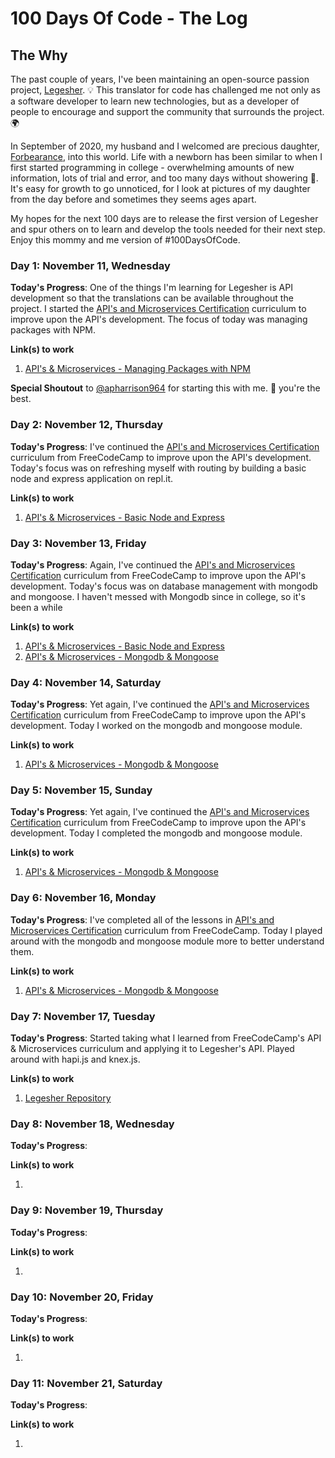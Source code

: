 # 100 Days Of Code - The Log

## The Why

The past couple of years, I've been maintaining an open-source passion project, [Legesher](https://github.com/legesher). 💡 This translator for code has challenged me not only as a software developer to learn new technologies, but as a developer of people to encourage and support the community that surrounds the project. 🌍

In September of 2020, my husband and I welcomed are precious daughter, [Forbearance](https://www.instagram.com/p/CFBHSpOFmbT/), into this world. Life with a newborn has been similar to when I first started programming in college - overwhelming amounts of new information, lots of trial and error, and too many days without showering 😬. It's easy for growth to go unnoticed, for I look at pictures of my daughter from the day before and sometimes they seems ages apart.

My hopes for the next 100 days are to release the first version of Legesher and spur others on to learn and develop the tools needed for their next step. Enjoy this mommy and me version of #100DaysOfCode.

### Day 1: November 11, Wednesday

**Today's Progress**: One of the things I'm learning for Legesher is API development so that the translations can be available throughout the project. I started the [API's and Microservices Certification](https://www.freecodecamp.org/learn) curriculum to improve upon the API's development. The focus of today was managing packages with NPM.

**Link(s) to work**

1. [API's & Microservices - Managing Packages with NPM](https://github.com/madiedgar/api-and-microservices-certification)

**Special Shoutout** to [@apharrison964](https://github.com/apharrison964) for starting this with me. 🎉 you're the best.

### Day 2: November 12, Thursday

**Today's Progress**: I've continued the [API's and Microservices Certification](https://www.freecodecamp.org/learn) curriculum from FreeCodeCamp to improve upon the API's development. Today's focus was on refreshing myself with routing by building a basic node and express application on repl.it.

**Link(s) to work**

1. [API's & Microservices - Basic Node and Express](https://github.com/madiedgar/api-and-microservices-certification)

### Day 3: November 13, Friday

**Today's Progress**: Again, I've continued the [API's and Microservices Certification](https://www.freecodecamp.org/learn) curriculum from FreeCodeCamp to improve upon the API's development. Today's focus was on database management with mongodb and mongoose. I haven't messed with Mongodb since in college, so it's been a while

**Link(s) to work**

1. [API's & Microservices - Basic Node and Express](https://github.com/madiedgar/api-and-microservices-certification)
2. [API's & Microservices - Mongodb & Mongoose](https://github.com/madiedgar/api-and-microservices-certification)

### Day 4: November 14, Saturday

**Today's Progress**: Yet again, I've continued the [API's and Microservices Certification](https://www.freecodecamp.org/learn) curriculum from FreeCodeCamp to improve upon the API's development. Today I worked on the mongodb and mongoose module.

**Link(s) to work**

1. [API's & Microservices - Mongodb & Mongoose](https://github.com/madiedgar/api-and-microservices-certification)

### Day 5: November 15, Sunday

**Today's Progress**: Yet again, I've continued the [API's and Microservices Certification](https://www.freecodecamp.org/learn) curriculum from FreeCodeCamp to improve upon the API's development. Today I completed the mongodb and mongoose module.

**Link(s) to work**

1. [API's & Microservices - Mongodb & Mongoose](https://github.com/madiedgar/api-and-microservices-certification)

### Day 6: November 16, Monday

**Today's Progress**: I've completed all of the lessons in [API's and Microservices Certification](https://www.freecodecamp.org/learn) curriculum from FreeCodeCamp. Today I played around with the mongodb and mongoose module more to better understand them.

**Link(s) to work**

1. [API's & Microservices - Mongodb & Mongoose](https://github.com/madiedgar/api-and-microservices-certification)

### Day 7: November 17, Tuesday

**Today's Progress**: Started taking what I learned from FreeCodeCamp's API & Microservices curriculum and applying it to Legesher's API. Played around with hapi.js and knex.js.

**Link(s) to work**

1. [Legesher Repository](https://github.com/legesher/legesher)

### Day 8: November 18, Wednesday

**Today's Progress**:

**Link(s) to work**

1.

### Day 9: November 19, Thursday

**Today's Progress**:

**Link(s) to work**

1.

### Day 10: November 20, Friday

**Today's Progress**:

**Link(s) to work**

1.

### Day 11: November 21, Saturday

**Today's Progress**:

**Link(s) to work**

1.
